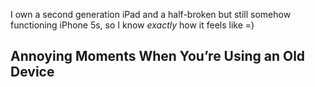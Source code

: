 I own a second generation iPad and a half-broken but still somehow functioning iPhone 5s, so I know *exactly* how it feels like =)


## Annoying Moments When You’re Using an Old Device